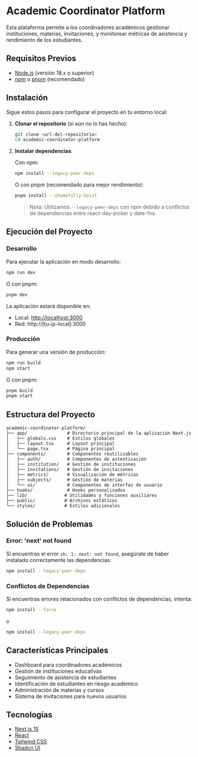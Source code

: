 # Academic Coordinator Platform

Esta plataforma permite a los coordinadores académicos gestionar instituciones, materias, invitaciones, y monitorear métricas de asistencia y rendimiento de los estudiantes.

## Requisitos Previos

- [Node.js](https://nodejs.org/) (versión 18.x o superior)
- [npm](https://www.npmjs.com/) o [pnpm](https://pnpm.io/) (recomendado)

## Instalación

Sigue estos pasos para configurar el proyecto en tu entorno local:

1. **Clonar el repositorio** (si aún no lo has hecho):
   ```bash
   git clone <url-del-repositorio>
   cd academic-coordinator-platform
   ```

2. **Instalar dependencias**:
   
   Con npm:
   ```bash
   npm install --legacy-peer-deps
   ```
   
   O con pnpm (recomendado para mejor rendimiento):
   ```bash
   pnpm install --shamefully-hoist
   ```

   > Nota: Utilizamos `--legacy-peer-deps` con npm debido a conflictos de dependencias entre react-day-picker y date-fns.

## Ejecución del Proyecto

### Desarrollo

Para ejecutar la aplicación en modo desarrollo:

```bash
npm run dev
```

O con pnpm:

```bash
pnpm dev
```

La aplicación estará disponible en:
- Local: [http://localhost:3000](http://localhost:3000)
- Red: http://[tu-ip-local]:3000

### Producción

Para generar una versión de producción:

```bash
npm run build
npm start
```

O con pnpm:

```bash
pnpm build
pnpm start
```

## Estructura del Proyecto

```
academic-coordinator-platform/
├── app/               # Directorio principal de la aplicación Next.js
│   ├── globals.css    # Estilos globales
│   ├── layout.tsx     # Layout principal
│   └── page.tsx       # Página principal
├── components/        # Componentes reutilizables
│   ├── auth/          # Componentes de autenticación
│   ├── institution/   # Gestión de instituciones
│   ├── invitations/   # Gestión de invitaciones
│   ├── metrics/       # Visualización de métricas
│   ├── subjects/      # Gestión de materias
│   └── ui/            # Componentes de interfaz de usuario
├── hooks/             # Hooks personalizados
├── lib/              # Utilidades y funciones auxiliares
├── public/           # Archivos estáticos
└── styles/           # Estilos adicionales
```

## Solución de Problemas

### Error: 'next' not found

Si encuentras el error `sh: 1: next: not found`, asegúrate de haber instalado correctamente las dependencias:

```bash
npm install --legacy-peer-deps
```

### Conflictos de Dependencias

Si encuentras errores relacionados con conflictos de dependencias, intenta:

```bash
npm install --force
```

o 

```bash
npm install --legacy-peer-deps
```

## Características Principales

- Dashboard para coordinadores académicos
- Gestión de instituciones educativas
- Seguimiento de asistencia de estudiantes
- Identificación de estudiantes en riesgo académico
- Administración de materias y cursos
- Sistema de invitaciones para nuevos usuarios

## Tecnologías

- [Next.js 15](https://nextjs.org/)
- [React](https://reactjs.org/)
- [Tailwind CSS](https://tailwindcss.com/)
- [Shadcn UI](https://ui.shadcn.com/)
